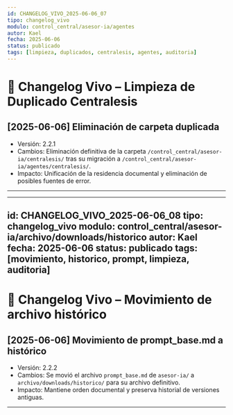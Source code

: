 ```yaml
---
id: CHANGELOG_VIVO_2025-06-06_07
tipo: changelog_vivo
modulo: control_central/asesor-ia/agentes
autor: Kael
fecha: 2025-06-06
status: publicado
tags: [limpieza, duplicados, centralesis, agentes, auditoria]
---
```


# 🔄 Changelog Vivo – Limpieza de Duplicado Centralesis

## [2025-06-06] Eliminación de carpeta duplicada

- Versión: 2.2.1
- Cambios: Eliminación definitiva de la carpeta `/control_central/asesor-ia/centralesis/` tras su migración a `/control_central/asesor-ia/agentes/centralesis/`.
- Impacto: Unificación de la residencia documental y eliminación de posibles fuentes de error.
---

---
id: CHANGELOG_VIVO_2025-06-06_08
tipo: changelog_vivo
modulo: control_central/asesor-ia/archivo/downloads/historico
autor: Kael
fecha: 2025-06-06
status: publicado
tags: [movimiento, historico, prompt, limpieza, auditoria]
---

# 🔄 Changelog Vivo – Movimiento de archivo histórico

## [2025-06-06] Movimiento de prompt_base.md a histórico

- Versión: 2.2.2
- Cambios: Se movió el archivo `prompt_base.md` de `asesor-ia/` a `archivo/downloads/historico/` para su archivo definitivo.
- Impacto: Mantiene orden documental y preserva historial de versiones antiguas.

---